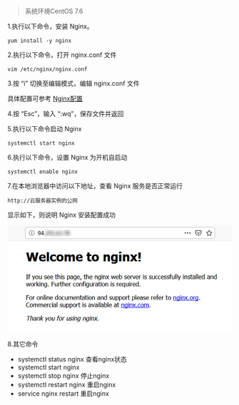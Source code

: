 > 系统环境CentOS 7.6

1.执行以下命令，安装 Nginx。

```
yum install -y nginx
```

2.执行以下命令，打开 nginx.conf 文件

```
vim /etc/nginx/nginx.conf
```

3.按 “i” 切换至编辑模式，编辑 nginx.conf 文件

具体配置可参考 [Nginx配置](springBootDemo/deploy/Nginx?id=linux环境下nginx配置例子)

4.按 “Esc”，输入 “:wq”，保存文件并返回

5.执行以下命令启动 Nginx

```
systemctl start nginx
```

6.执行以下命令，设置 Nginx 为开机自启动

```
systemctl enable nginx
```

7.在本地浏览器中访问以下地址，查看 Nginx 服务是否正常运行

```
http://云服务器实例的公网
```

显示如下，则说明 Nginx 安装配置成功

![](../../images/linux/nginx/nginx1.png)

8.其它命令

* systemctl status nginx 查看nginx状态
* systemctl start nginx
* systemctl stop nginx 停止nginx
* systemctl restart nginx 重启nginx
* service nginx restart  重启nginx